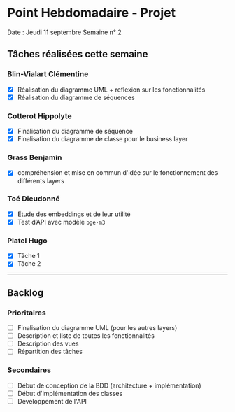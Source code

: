 # Point Hebdomadaire - Projet

Date : Jeudi 11 septembre
Semaine n° 2

## Tâches réalisées cette semaine

### Blin-Vialart Clémentine
- [x] Réalisation du diagramme UML + reflexion sur les fonctionnalités
- [x] Réalisation du diagramme de séquences

### Cotterot Hippolyte

- [x] Finalisation du diagramme de séquence
- [x] Finalisation du diagramme de classe pour le business layer

### Grass Benjamin 
- [x] compréhension et mise en commun d'idée sur le fonctionnement des différents layers

### Toé Dieudonné

- [x] Étude des embeddings et de leur utilité
- [x] Test d’API avec modèle `bge-m3`

### Platel Hugo

- [x] Tâche 1
- [x] Tâche 2

---

## Backlog

### Prioritaires

- [ ] Finalisation du diagramme UML (pour les autres layers)
- [ ] Description et liste de toutes les fonctionnalités
- [ ] Description des vues
- [ ] Répartition des tâches

### Secondaires

- [ ] Début de conception de la BDD (architecture + implémentation)
- [ ] Début d'implémentation des classes
- [ ] Développement de l'API
